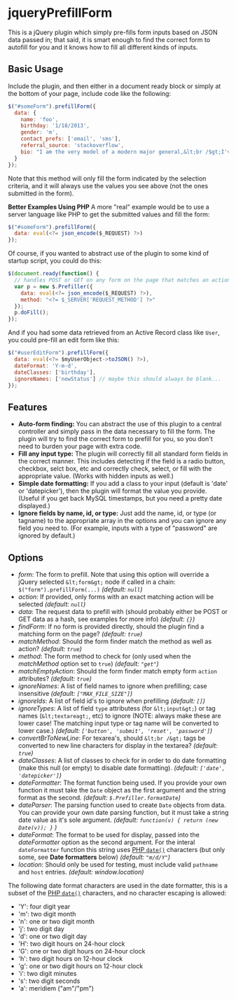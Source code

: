 jqueryPrefillForm
=================

This is a jQuery plugin which simply pre-fills form inputs based on JSON data passed in; that said, it is smart enough to find the correct form to autofill for you and it knows how to fill all different kinds of inputs.


Basic Usage
-----------

Include the plugin, and then either in a document ready block or simply at the bottom of your page, include code like the following:

```js
$("#someForm").prefillForm({
  data: {
    name: 'foo',
    birthday: '1/18/2013',
    gender: 'm',
    contact_prefs: ['email', 'sms'],
    referral_source: 'stackoverflow',
    bio: "I am the very model of a modern major general,&lt;br /$gt;I've information vegetable, animal, and mineral."
  }
});
```

Note that this method will only fill the form indicated by the selection criteria, and it will always use the values you see above (not the ones submitted in the form).

__Better Examples Using PHP__
A more "real" example would be to use a server language like PHP to get the submitted values and fill the form:
```js
$("#someForm").prefillForm({
  data: eval(<?= json_encode($_REQUEST) ?>)
});
```

Of course, if you wanted to abstract use of the plugin to some kind of startup script, you could do this:
```js
$(document.ready(function() {
  // handles POST or GET on any form on the page that matches an action with the current location
  var p = new $.Prefiller({
    data: eval(<?= json_encode($_REQUEST) ?>),
    method: "<?= $_SERVER['REQUEST_METHOD'] ?>"
  });
  p.doFill();
});
```

And if you had some data retrieved from an Active Record class like `User`, you could pre-fill an edit form like this:
```js
$("#userEditForm").prefillForm({
  data: eval(<?= $myUserObject->toJSON() ?>),
  dateFormat: 'Y-m-d',
  dateClasses: ['birthday'],
  ignoreNames: ['newStatus'] // maybe this should always be blank...
});
```


Features
--------

* __Auto-form finding:__ You can abstract the use of this plugin to a central controller and simply pass in the data necessary to fill the form. The plugin will try to find the correct form to prefill for you, so you don't need to burden your page with extra code.
* __Fill any input type:__ The plugin will correctly fill all standard form fields in the correct manner. This includes detecting if the field is a radio button, checkbox, selct box, etc and correctly check, select, or fill with the appropriate value. (Works with hidden inputs as well.)
* __Simple date formatting:__ If you add a class to your input (default is 'date' or 'datepicker'), then the plugin will format the value you provide. (Useful if you get back MySQL timestamps, but you need a pretty date displayed.)
* __Ignore fields by name, id, or type:__ Just add the name, id, or type (or tagname) to the appropriate array in the options and you can ignore any field you need to. (For example, inputs with a type of "password" are ignored by default.)

Options
-------

* _form_: The form to prefill. Note that using this option will override a jQuery selected `&lt;form&gt;` node if called in a chain: `$("form").prefillForm(...)` _(default: `null`)_
* _action_: If provided, only forms with an exact matching action will be selected _(default: `null`)_
* _data_: The request data to prefill with (should probably either be POST or GET data as a hash, see examples for more info) _(default: `{}`)_
* _findForm_: If no form is provided directly, should the plugin find a matching form on the page? _(default: `true`)_
* _matchMethod_: Should the form finder match the method as well as action? _(default: `true`)_
* _method_: The form method to check for (only used when the _matchMethod_ option set to `true`) _(default: `"get"`)_
* _matchEmptyAction_: Should the form finder match empty form `action` attributes? _(default: `true`)_
* _ignoreNames_: A list of field names to ignore when prefilling; case insensitive _(default: `["MAX_FILE_SIZE"]`)_
* _ignoreIds_: A list of field id's to ignore when prefilling _(default: `[]`)_
* _ignoreTypes_: A list of field `type` attributess (for `&lt;input&gt;`) or tag names (`&lt;textareagt;`, etc) to ignore (NOTE: always make these are lower case! The matching input type or tag name will be converted to lower case.) _(default: `['button', 'submit', 'reset', 'password']`)_
* _convertBrToNewLine_: For texarea's, should `&lt;br /&gt;` tags be converted to new line characters for display in the textarea? _(default: `true`)_
* _dateClasses_: A list of classes to check for in order to do date formatting (make this null (or empty) to disable date formatting). _(default: `['date', 'datepicker']`)_
* _dateFormatter_: The format function being used. If you provide your own function it must take the `Date` object as the first argument and the string format as the second. _(default: `$.Prefiller.formatDate`)_
* _dateParser_: The parsing function used to create `Date` objects from data. You can provide your own date parsing function, but it must take a string date value as it's sole argument. _(default: `function(v) { return (new Date(v)); }` )_
* _dateFormat_: The format to be used for display, passed into the _dateFormatter_ option as the second argument. For the interal `dateFormatter` function this string uses [PHP `date()`](http://php.net/manual/en/function.date.php) characters (but only some, see __Date formatters__ below) _(default: `"m/d/Y"`)_
* _location_: Should only be used for testing, must include valid `pathname` and `host` entries. _(default: window.location)_

The following date format characters are used in the date formatter, this is a subset of the [PHP `date()`](http://php.net/manual/en/function.date.php) characters, and no character escaping is allowed:
* 'Y': four digit year
* 'm': two digit month
* 'n': one or two digit month
* 'j': two digit day
* 'd': one or two digit day
* 'H': two digit hours on 24-hour clock
* 'G': one or two digit hours on 24-hour clock
* 'h': two digit hours on 12-hour clock
* 'g': one or two digit hours on 12-hour clock
* 'i': two digit minutes
* 's': two digit seconds
* 'a': meridiem ("am"/"pm")


